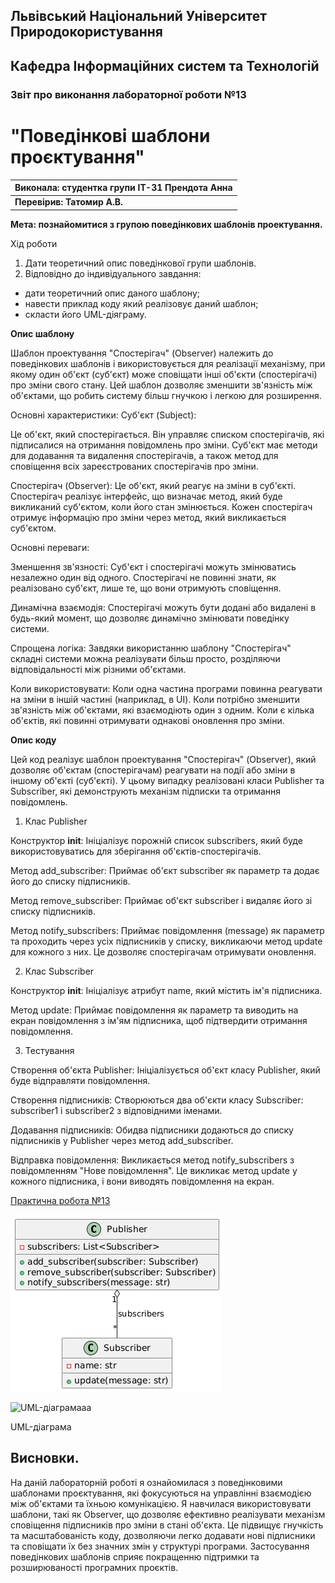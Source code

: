 ## Львівський Національний Університет Природокористування
## Кафедра Інформаційних систем та Технологій



### Звіт про виконання лабораторної роботи №13
# "Поведінкові шаблони проєктування"



| Виконала: студентка групи ІТ-31 Прендота Анна |
|----------------------------------------------|
| **Перевірив: Татомир А.В.**               |




**Мета: познайомитися з групою поведінкових шаблонів проектування.**


Хід роботи

1. Дати теоретичний опис поведінкової групи шаблонів.
2. Відповідно до індивідуального завдання:
- дати теоретичний опис даного шаблону;
- навести приклад коду який реалізовує даний шаблон;
- скласти його UML-діяграму.

**Опис шаблону**

Шаблон проектування "Спостерігач" (Observer) належить до поведінкових шаблонів і використовується для реалізації механізму, при якому один об'єкт (суб'єкт) може сповіщати інші об'єкти (спостерігачі) про зміни свого стану. Цей шаблон дозволяє зменшити зв'язність між об'єктами, що робить систему більш гнучкою і легкою для розширення.

Основні характеристики:
Суб'єкт (Subject):

Це об'єкт, який спостерігається. Він управляє списком спостерігачів, які підписалися на отримання повідомлень про зміни.
Суб'єкт має методи для додавання та видалення спостерігачів, а також метод для сповіщення всіх зареєстрованих спостерігачів про зміни.

Спостерігач (Observer):
Це об'єкт, який реагує на зміни в суб'єкті. Спостерігач реалізує інтерфейс, що визначає метод, який буде викликаний суб'єктом, коли його стан змінюється.
Кожен спостерігач отримує інформацію про зміни через метод, який викликається суб'єктом.

Основні переваги:

Зменшення зв'язності: Суб'єкт і спостерігачі можуть змінюватись незалежно один від одного. Спостерігачі не повинні знати, як реалізовано суб'єкт, лише те, що вони отримують сповіщення.

Динамічна взаємодія: Спостерігачі можуть бути додані або видалені в будь-який момент, що дозволяє динамічно змінювати поведінку системи.

Спрощена логіка: Завдяки використанню шаблону "Спостерігач" складні системи можна реалізувати більш просто, розділяючи відповідальності між різними об'єктами.

Коли використовувати:
Коли одна частина програми повинна реагувати на зміни в іншій частині (наприклад, в UI).
Коли потрібно зменшити зв'язність між об'єктами, які взаємодіють один з одним.
Коли є кілька об'єктів, які повинні отримувати однакові оновлення про зміни.

**Опис коду**

Цей код реалізує шаблон проектування "Спостерігач" (Observer), який дозволяє об'єктам (спостерігачам) реагувати на події або зміни в іншому об'єкті (суб'єкті). У цьому випадку реалізовані класи Publisher та Subscriber, які демонструють механізм підписки та отримання повідомлень.

1. Клас Publisher

Конструктор __init__:
Ініціалізує порожній список subscribers, який буде використовуватись для зберігання об'єктів-спостерігачів.

Метод add_subscriber:
Приймає об'єкт subscriber як параметр та додає його до списку підписників.

Метод remove_subscriber:
Приймає об'єкт subscriber і видаляє його зі списку підписників.

Метод notify_subscribers:
Приймає повідомлення (message) як параметр та проходить через усіх підписників у списку, викликаючи метод update для кожного з них. Це дозволяє спостерігачам отримувати оновлення.

2. Клас Subscriber

Конструктор __init__:
Ініціалізує атрибут name, який містить ім'я підписника.

Метод update:
Приймає повідомлення як параметр та виводить на екран повідомлення з ім'ям підписника, щоб підтвердити отримання повідомлення.

3. Тестування

Створення об'єкта Publisher:
Ініціалізується об'єкт класу Publisher, який буде відправляти повідомлення.

Створення підписників:
Створюються два об'єкти класу Subscriber: subscriber1 і subscriber2 з відповідними іменами.

Додавання підписників:
Обидва підписники додаються до списку підписників у Publisher через метод add_subscriber.

Відправка повідомлення:
Викликається метод notify_subscribers з повідомленням "Нове повідомлення". Це викликає метод update у кожного підписника, і вони виводять повідомлення на екран.

[Практична робота №13](https://github.com/KhrystynaLutsiv/IT-21_OOP/blob/master/Anna_Prendota/lab%2013/text1)

![UML-діаграма](lab13.png) 

![UML-діаграмааа](https://www.planttext.com/?text=bP312i8m343l_OhGqrHsy3f4_00FWXzGkZLgOMsbIGKH_zqgsph4Ypc5zBsaoOvOHqwk5rslYU2GsjxI1ICy1EIeWL9BNRGjHe86zfPuSvnAsm-q0gMijwnKjHWAsXXLpAgakKVHHpgY2pVyG_21xUa-4wXoIAJFc77Yp3t5i56HfvMyTWFt_VtoCavALwCPVtGlbv9h2Q6kGIxbV5e3NV2ihISXTkZD-yWl)

UML-діаграма

## Висновки. 


На даній лабораторній роботі я ознайомилася з поведінковими шаблонами проєктування, які фокусуються на управлінні взаємодією між об'єктами та їхньою комунікацією. Я навчилася використовувати шаблони, такі як Observer, що дозволяє ефективно реалізувати механізм сповіщення підписників про зміни в стані об'єкта. Це підвищує гнучкість та масштабованість коду, дозволяючи легко додавати нові підписники та сповіщати їх без значних змін у структурі програми. Застосування поведінкових шаблонів сприяє покращенню підтримки та розширюваності програмних проєктів.
